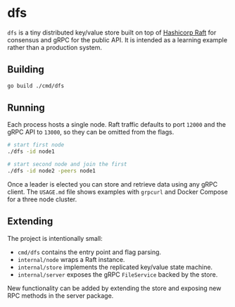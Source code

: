# dfs

`dfs` is a tiny distributed key/value store built on top of
[Hashicorp Raft](https://github.com/hashicorp/raft) for consensus and
gRPC for the public API. It is intended as a learning example rather
than a production system.

## Building

```sh
go build ./cmd/dfs
```

## Running

Each process hosts a single node. Raft traffic defaults to port `12000`
and the gRPC API to `13000`, so they can be omitted from the flags.

```sh
# start first node
./dfs -id node1

# start second node and join the first
./dfs -id node2 -peers node1
```

Once a leader is elected you can store and retrieve data using any gRPC
client. The `USAGE.md` file shows examples with `grpcurl` and Docker
Compose for a three node cluster.

## Extending

The project is intentionally small:

* `cmd/dfs` contains the entry point and flag parsing.
* `internal/node` wraps a Raft instance.
* `internal/store` implements the replicated key/value state machine.
* `internal/server` exposes the gRPC `FileService` backed by the store.

New functionality can be added by extending the store and exposing new
RPC methods in the server package.

